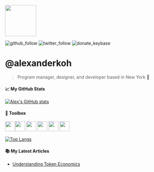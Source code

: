 <img src="https://media.giphy.com/media/xT9Igoe79R16unU7cc/giphy.gif" width="100px"> 

![github_follow](https://img.shields.io/github/followers/alexanderkoh?style=social)
![twitter_follow](https://img.shields.io/twitter/follow/alexanderbkoh?style=social)
![donate_keybase](https://img.shields.io/keybase/xlm/atl4st)

# @alexanderkoh
> Program manager, designer, and developer based in New York 🗽


#### &#x1f4c8; My GitHub Stats

[![Alex's GitHub stats](https://github-readme-stats.vercel.app/api?username=alexanderkoh&theme=midnight-purple)](https://github.com/anuraghazra/github-readme-stats)

#### 🧰 Toolbox
<img height=32, width=32, src="https://cdn.jsdelivr.net/gh/devicons/devicon/icons/python/python-original.svg" /><img height=32, width=32, src="https://cdn.jsdelivr.net/gh/devicons/devicon/icons/ionic/ionic-original.svg" />
<img height=32, width=32, src="https://cdn.jsdelivr.net/gh/devicons/devicon/icons/html5/html5-original.svg" />
<img height=32, width=32, src="https://cdn.jsdelivr.net/gh/devicons/devicon/icons/css3/css3-original.svg" />
<img height=32, width=32, src="https://cdn.jsdelivr.net/gh/devicons/devicon/icons/javascript/javascript-original.svg" />
<img height=32, width=32, src="https://cdn.jsdelivr.net/gh/devicons/devicon/icons/raspberrypi/raspberrypi-original.svg" />

[![Top Langs](https://github-readme-stats.vercel.app/api/top-langs/?username=alexanderkoh&hide=java,html,css&theme=midnight-purple)](https://github.com/anuraghazra/github-readme-stats)


#### 📚 My Latest Articles
<!-- BLOG-POST-LIST:START -->
- [Understanding Token Economics](https://medium.com/coinmonks/understanding-token-economics-d5047a4d5e7a?source=rss-5b03b4621400------2)
<!-- BLOG-POST-LIST:END -->
